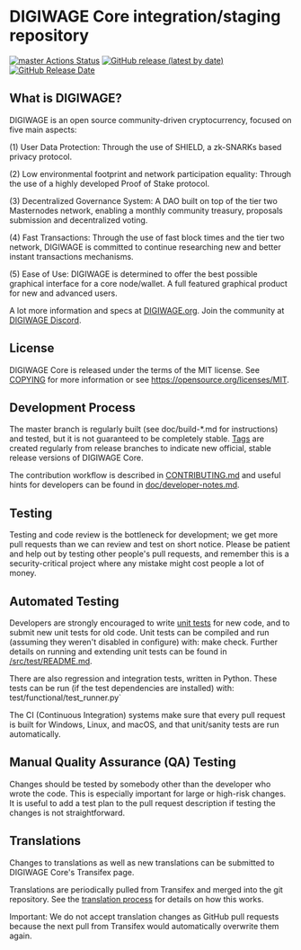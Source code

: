 DIGIWAGE Core integration/staging repository
=====================================

[![master Actions Status](https://github.com/DIGIWAGE-Project/DIGIWAGE/workflows/CI%20Actions%20for%20DIGIWAGE/badge.svg)](https://github.com/DIGIWAGE-Project/DIGIWAGE/actions)
[![GitHub release (latest by date)](https://img.shields.io/github/v/release/DIGIWAGE-Project/digiwage?color=%235c4b7d&cacheSeconds=3600)](https://github.com/DIGIWAGE-Project/DIGIWAGE/releases)
[![GitHub Release Date](https://img.shields.io/github/release-date/DIGIWAGE-Project/digiwage?color=%235c4b7d&cacheSeconds=3600)](https://github.com/DIGIWAGE-Project/DIGIWAGE/releases)

## What is DIGIWAGE?

DIGIWAGE is an open source community-driven cryptocurrency, focused on five main aspects:

(1) User Data Protection: Through the use of SHIELD, a zk-SNARKs based privacy protocol.

(2) Low environmental footprint and network participation equality: Through the use of a highly developed Proof of Stake protocol.

(3) Decentralized Governance System: A DAO built on top of the tier two Masternodes network, enabling a monthly community treasury, proposals submission and decentralized voting.

(4) Fast Transactions: Through the use of fast block times and the tier two network, DIGIWAGE is committed to continue researching new and better instant transactions mechanisms.

(5) Ease of Use: DIGIWAGE is determined to offer the best possible graphical interface for a core node/wallet. A full featured graphical product for new and advanced users.

A lot more information and specs at [DIGIWAGE.org](https://www.digiwage.org/). Join the community at [DIGIWAGE Discord](https://discordapp.com/invite/jzqVsJd).

## License
DIGIWAGE Core is released under the terms of the MIT license. See [COPYING](https://github.com/DIGIWAGE-Project/DIGIWAGE/blob/master/COPYING) for more information or see https://opensource.org/licenses/MIT.

## Development Process

The master branch is regularly built (see doc/build-*.md for instructions) and tested, but it is not guaranteed to be completely stable. [Tags](https://github.com/DIGIWAGE-Project/DIGIWAGE/tags) are created regularly from release branches to indicate new official, stable release versions of DIGIWAGE Core.

The contribution workflow is described in [CONTRIBUTING.md](https://github.com/DIGIWAGE-Project/DIGIWAGE/blob/master/CONTRIBUTING.md) and useful hints for developers can be found in [doc/developer-notes.md](https://github.com/DIGIWAGE-Project/DIGIWAGE/blob/master/doc/developer-notes.md).

## Testing

Testing and code review is the bottleneck for development; we get more pull requests than we can review and test on short notice. Please be patient and help out by testing other people's pull requests, and remember this is a security-critical project where any mistake might cost people a lot of money.

## Automated Testing

Developers are strongly encouraged to write [unit tests](https://github.com/DIGIWAGE-Project/DIGIWAGE/blob/master/src/test/README.md) for new code, and to submit new unit tests for old code. Unit tests can be compiled and run (assuming they weren't disabled in configure) with: make check. Further details on running and extending unit tests can be found in [/src/test/README.md](https://github.com/DIGIWAGE-Project/DIGIWAGE/blob/master/src/test/README.md).

There are also regression and integration tests, written in Python. These tests can be run (if the test dependencies are installed) with: test/functional/test_runner.py`

The CI (Continuous Integration) systems make sure that every pull request is built for Windows, Linux, and macOS, and that unit/sanity tests are run automatically.

## Manual Quality Assurance (QA) Testing

Changes should be tested by somebody other than the developer who wrote the code. This is especially important for large or high-risk changes. It is useful to add a test plan to the pull request description if testing the changes is not straightforward.

## Translations

Changes to translations as well as new translations can be submitted to DIGIWAGE Core's Transifex page.

Translations are periodically pulled from Transifex and merged into the git repository. See the [translation process](https://github.com/DIGIWAGE-Project/DIGIWAGE/blob/master/doc/translation_process.md) for details on how this works.

Important: We do not accept translation changes as GitHub pull requests because the next pull from Transifex would automatically overwrite them again.
